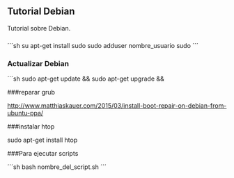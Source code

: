 ## Tutorial Debian

Tutorial sobre Debian.

###
´´´sh
su
apt-get install sudo
sudo adduser nombre_usuario sudo
´´´

### Actualizar Debian

´´´sh
sudo apt-get update && sudo apt-get upgrade &&


###reparar grub

http://www.matthiaskauer.com/2015/03/install-boot-repair-on-debian-from-ubuntu-ppa/

###instalar htop

sudo apt-get install htop

###Para ejecutar scripts

´´´sh
bash nombre_del_script.sh
´´´
